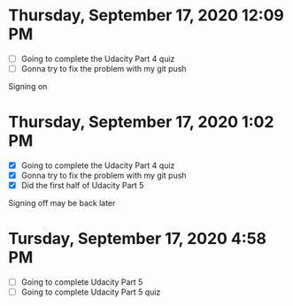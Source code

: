 # Thursday, September 17, 2020 12:09 PM
- [ ] Going to complete the Udacity Part 4 quiz
- [ ] Gonna try to fix the problem with my git push

Signing on

# Thursday, September 17, 2020 1:02 PM
- [x] Going to complete the Udacity Part 4 quiz
- [x] Gonna try to fix the problem with my git push
- [x] Did the first half of Udacity Part 5

Signing off may be back later

 # Tursday, September 17, 2020 4:58 PM
 - [ ] Going to complete Udacity Part 5
 - [ ] Going to complete Udacity Part 5 quiz